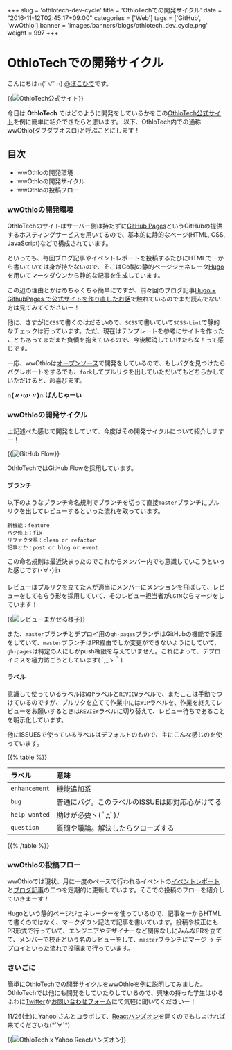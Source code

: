 +++
slug = 'othlotech-dev-cycle'
title = 'OthloTechでの開発サイクル'
date = "2016-11-12T02:45:17+09:00"
categories = ['Web']
tags = ['GitHub', 'wwOthlo']
banner = 'images/banners/blogs/othlotech_dev_cycle.png'
weight = 997
+++

# OthloTechでの開発サイクル
こんにちは∩(ﾟ∀ﾟ∩) [@ぽこひで](https://twitter.com/hyde141421356)です。

{{<image src="/images/blogs/20161113/wwothlo.png" title="OthloTech公式サイト" >}}

今日は **OthloTech** ではどのように開発をしているかをこの[OthloTech公式サイト](https://www.othlo.tech)を例に簡単に紹介できたらと思います。
以下、OthloTech内での通称wwOthlo(ダブダブオスロ)と呼ぶことにします！

## 目次

- wwOthloの開発環境
- wwOthloの開発サイクル
- wwOthloの投稿フロー

### wwOthloの開発環境

OthloTechのサイトはサーバー側は持たずに[GitHub Pages](https://github.com/blog/2228-simpler-github-pages-publishing)というGitHubの提供するホスティングサービスを用いてるので、基本的に静的なページ(HTML, CSS, JavaScript)などで構成されています。

といっても、毎回ブログ記事やイベントレポートを投稿するたびにHTMLで一から書いていては身が持たないので、そこはGo製の静的ページジェネレータ[Hugo](http://themes.gohugo.io/)を用いてマークダウンから静的な記事を生成しています。

この辺の理由とかはめちゃくちゃ簡単にですが、前々回のブログ記事[Hugo + GithubPages で公式サイトを作り直したお話](https://www.othlo.tech/blogs/hugo+github-pages/)で触れているのでまだ読んでない方は見てみてくださいー！

他に、さすがに`CSS`で書くのはだるいので、`SCSS`で書いていて`SCSS-Lint`で静的なチェックは行っています。ただ、現在はテンプレートを参考にサイトを作ったこともあってまだまだ負債を抱えているので、今後解消していけたらな！って感じです。

一応、wwOthloは[オープンソース](https://github.com/OthloTech/OthloTech)で開発をしているので、もしバグを見つけたらバグレポートをするでも、`fork`してプルリクを出していただいてもどちらかしていただけると、超喜びます。

**∩(〃･ω･〃)∩ ばんじゃーい**

### wwOthloの開発サイクル

上記述べた感じで開発をしていて、今度はその開発サイクルについて紹介しますー！

{{<image src="/images/blogs/20161113/othlotech_dev_cycle.png" title="GitHub Flow" class="aden" >}}

OthloTechではGitHub Flowを採用しています。

#### ブランチ

以下のようなブランチ命名規則でブランチを切って直接`master`ブランチにプルリクを出してレビューするといった流れを取っています。

```
新機能：feature
バグ修正：fix
リファクタ系：clean or refactor
記事とか：post or blog or event
```

この命名規則は最近決まったのでこれからメンバー内でも意識していこうといった感じです(･∀･)👍

レビューはプルリクを立てた人が適当にメンバーにメンションを飛ばして、レビューをしてもらう形を採用していて、そのレビュー担当者が`LGTM`ならマージをしています！

{{<image src="/images/blogs/20161113/review.png" title="レビューまかせる様子" >}}

また、`master`ブランチとデプロイ用の`gh-pages`ブランチはGitHubの機能で保護をしていて、`master`ブランチはPR経由でしか変更ができないようにしていて、`gh-pages`は特定の人にしかpush権限を与えていません。これによって、デプロイミスを極力防ごうとしています( ´,_ゝ｀)

#### ラベル

意識して使っているラベルは`WIP`ラベルと`REVIEW`ラベルで、まだここは手動でつけているのですが、プルリクを立てて作業中には`WIP`ラベルを、作業を終えてレビューをお願いするときは`REVIEW`ラベルに切り替えて、レビュー待ちであることを明示化しています。

他にISSUESで使っているラベルはデフォルトのもので、主にこんな感じのを使っています。

{{% table %}}

|ラベル|意味|
|:------------|:--------------|
|`enhancement`|機能追加系|
|`bug`        |普通にバグ。このラベルのISSUEは即対応心がけてる|
|`help wanted`|助けが必要ヽ( ﾟдﾟ)ﾉ|
|`question`   |質問や議論。解決したらクローズする|

{{% /table %}}

### wwOthloの投稿フロー

wwOthloでは現状、月に一度のペースで行われるイベントの[イベントレポート](https://www.othlo.tech/events)と[ブログ記事](https://www.othlo.tech/blogs)の二つを定期的に更新しています。そこでの投稿のフローを紹介していきまーす！

Hugoという静的ページジェネレーターを使っているので、記事を一からHTMLで書くのではなく、マークダウン記法で記事を書いています。投稿や校正にもPR形式で行っていて、エンジニアやデザイナーなど関係なしにみんなPRを立てて、メンバーで校正という名のレビューをして、`master`ブランチにマージ -> デプロイといった流れで投稿まで行っています。

### さいごに

簡単にOthloTechでの開発サイクルをwwOthloを例に説明してみました。OthloTechでは他にも開発をしていたりしているので、興味の持った学生はゆるふわに[Twitter](https://twitter.com/othlotech)か[お問い合わせフォーム](https://www.othlo.tech/contact/)にて気軽に聞いてくださいー！

11/26(土)にYahoo!さんとコラボして、[Reactハンズオン](http://yj-meetup.connpass.com/event/44769/)を開くのでもしよければ来てくださいな(\*´∀`\*)

{{<image src="https://connpass-tokyo.s3.amazonaws.com/thumbs/a1/89/a189d96b09f4d4958b199aa08cd6c138.png" title="OthloTech x Yahoo Reactハンズオン" class="aden" link="http://yj-meetup.connpass.com/event/44769/" >}}

